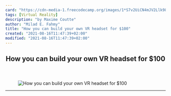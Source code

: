 ```yaml
---
card: "https://cdn-media-1.freecodecamp.org/images/1*S7v2UiCN4mJV2Llk98tuCA.jpeg"
tags: [Virtual Reality]
description: "by Maxime Coutte"
author: "Milad E. Fahmy"
title: "How you can build your own VR headset for $100"
created: "2021-08-16T11:47:39+02:00"
modified: "2021-08-16T11:47:39+02:00"
---
```

<div class="site-wrapper">
<main id="site-main" class="site-main outer">
<div class="inner">
<article class="post-full post tag-virtual-reality tag-technology tag-open-source tag-startup tag-tech ">
<header class="post-full-header">
<h1 class="post-full-title">How you can build your own VR headset for $100</h1>
</header>
<figure class="post-full-image">
<picture>
<source media="(max-width: 700px)" sizes="1px" srcset="data:image/gif;base64,R0lGODlhAQABAIAAAAAAAP///yH5BAEAAAAALAAAAAABAAEAAAIBRAA7 1w">
<source media="(min-width: 701px)" sizes="(max-width: 800px) 400px,
(max-width: 1170px) 700px,
1400px" srcset="https://cdn-media-1.freecodecamp.org/images/1*S7v2UiCN4mJV2Llk98tuCA.jpeg 300w,
https://cdn-media-1.freecodecamp.org/images/1*S7v2UiCN4mJV2Llk98tuCA.jpeg 600w,
https://cdn-media-1.freecodecamp.org/images/1*S7v2UiCN4mJV2Llk98tuCA.jpeg 1000w,
https://cdn-media-1.freecodecamp.org/images/1*S7v2UiCN4mJV2Llk98tuCA.jpeg 2000w">
<img onerror="this.style.display='none'" src="https://cdn-media-1.freecodecamp.org/images/1*S7v2UiCN4mJV2Llk98tuCA.jpeg" alt="How you can build your own VR headset for $100">
</picture>
</figure>
<section class="post-full-content">
<div class="post-content medium-migrated-article">
</div>
<hr>
</section>
</article>
</div>
</main>
</div>
<!-- Google Tag Manager (noscript) -->
<!-- End Google Tag Manager (noscript) -->

